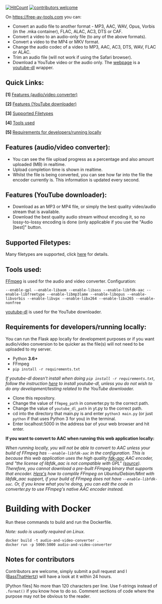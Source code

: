 [![HitCount](http://hits.dwyl.com/BassThatHertz/AudioAndVideoConverter.svg)](http://hits.dwyl.com/BassThatHertz/AudioAndVideoConverter)
[![contributors welcome](https://img.shields.io/badge/contributors-welcome-brightgreen.svg?style=flat)](https://github.com/dwyl/esta/issues)

On https://free-av-tools.com you can:
- Convert an audio file to another format - MP3, AAC, WAV, Opus, Vorbis (in the .mka container), FLAC, ALAC, AC3, DTS or CAF.
- Convert a video to an audio-only file (to any of the above formats).
- Convert a video to the MP4 or MKV format.
- Change the audio codec of a video to MP3, AAC, AC3, DTS, WAV, FLAC or ALAC.
- Trim an audio file (will not work if using the Safari browser).
- Download a YouTube video or the audio only. The [webpage](https://freeaudioconverter.net/yt) is a [youtube-dl](https://github.com/ytdl-org/youtube-dl) wrapper.

## Quick Links:
**[1]** [Features (audio/video converter)](https://github.com/BassThatHertz/AudioAndVideoConverter#features-audiovideo-converter)

**[2]** [Features (YouTube downloader)](https://github.com/BassThatHertz/AudioAndVideoConverter#features-youtube-downloader)

**[3]** [Supported Filetypes](https://github.com/BassThatHertz/AudioAndVideoConverter#supported-filetypes)

**[4]** [Tools used](https://github.com/BassThatHertz/AudioAndVideoConverter#tools-used)

**[5]** [Requirements for developers/running locally](https://github.com/BassThatHertz/AudioAndVideoConverter#requirements-for-developersrunning-locally)

## Features (audio/video converter):
- You can see the file upload progress as a percentage and also amount uploaded (MB) in realtime.
- Upload completion time is shown in realtime.
- Whilst the file is being converted, you can see how far into the file the encoder currently is. This information is updated every second.

## Features (YouTube downloader):
- Download as an MP3 or MP4 file, or simply the best quality video/audio stream that is available.
- Download the best quality audio stream without encoding it, so no lossy-to-lossy encoding is done (only applicable if you use the "Audio [best]" button.

## Supported Filetypes:
Many filetypes are supported, click [here](https://freeaudioconverter.net/filetypes) for details.

## Tools used:
[FFmpeg](https://github.com/FFmpeg/FFmpeg) is used for the audio and video converter. Configuration:
```
--enable-gpl --enable-libaom --enable-libass --enable-libfdk-aac --enable-libfreetype --enable-libmp3lame --enable-libopus --enable-libvorbis --enable-libvpx --enable-libx264 --enable-libx265 --enable-nonfree
```
[youtube-dl](https://github.com/ytdl-org/youtube-dl) is used for the YouTube downloader.

## Requirements for developers/running locally:
You can run the Flask app locally for development purposes or if you want audio/video conversion to be quicker as the file(s) will not need to be uploaded to my server.
- Python **3.6+**
- FFmpeg
- `pip install -r requirements.txt`

*If youtube-dl doesn't install when doing `pip install -r requirements.txt`, follow the instruction [here](https://github.com/ytdl-org/youtube-dl#installation) to install youtube-dl, unless you do not wish to do any development/testing related to the YouTube downloader.*
- Clone this repository.
- Change the value of `ffmpeg_path` in converter.py to the correct path.
- Change the value of `youtube_dl_path` in yt.py to the correct path.
- cd into the directory that main.py is and enter `python3 main.py` (or just `python` if that uses Python 3 for you) in the terminal.
- Enter localhost:5000 in the address bar of your web browser and hit enter.

**If you want to convert to AAC when running this web application locally:**

*When running locally, you will not be able to convert to AAC unless your build of FFmpeg has `--enable-libfdk-aac` in the configuration. This is because this web application uses the high quality [fdk-aac](https://github.com/mstorsjo/fdk-aac) AAC encoder, and "the license of libfdk_aac is not compatible with GPL" ([source](https://trac.ffmpeg.org/wiki/Encode/AAC)). Therefore, you cannot download a pre-built FFmpeg binary that supports that encoder. [Here's](https://trac.ffmpeg.org/wiki/CompilationGuide/Ubuntu) how to complile FFmpeg on Ubuntu/Debian/Mint with libfdk_aac support, if your build of FFmpeg does not have `--enable-libfdk-aac`. Or, if you know what you're doing, you can edit the code in converter.py to use FFmpeg's native AAC encoder instead.*

# Building with Docker
Run these commands to build and run the Dockerfile.

*Note: sudo is usually required on Linux.*
```
docker build -t audio-and-video-converter .
docker run -p 5000:5000 audio-and-video-converter
```

## Notes for contributors
Contributors are welcome, simply submit a pull request and I ([BassThatHertz](https://github.com/BassThatHertz)) will have a look at it within 24 hours.

[Python files] No more than 120 characters per line. Use f-strings instead of `.format()` if you know how to do so. Comment sections of code where the purpose may not be obvious to the reader.
